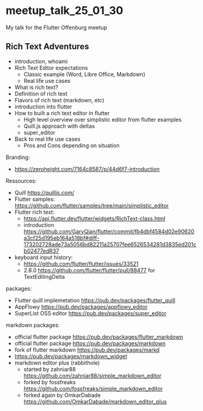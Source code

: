 # meetup_talk_25_01_30

My talk for the Flutter Offenburg meetup

## Rich Text Adventures

- introduction, whoami
- Rich Text Editor expectations
    - Classic example (Word, Libre Office, Markdown)
    - Real life use cases
- What is rich text?
- Definition of rich text
- Flavors of rich text (markdown, etc)
- introduction into flutter
- How to built a rich text editor in flutter
    - High level overview over simplistic editor from flutter examples
    - Quill.js approach with deltas
    - super_editor 
- Back to real life use cases
    - Pros and Cons depending on situation

Branding:
- https://zeroheight.com/7164c8587/p/44d6f7-introduction

Ressources:
- Quill https://quilljs.com/
- Flutter samples: https://github.com/flutter/samples/tree/main/simplistic_editor
- Flutter rich text:
    - https://api.flutter.dev/flutter/widgets/RichText-class.html
    - introduction https://github.com/GaryQian/flutter/commit/fb4dbf4584d02e90620a3cf25d195eb164a518bf#diff-173202728ade73a5056bd82211a25707fee6526534281d3835ed201cb02477edR37
- keyboard input history:
    - https://github.com/flutter/flutter/issues/33521
    - 2.8.0 https://github.com/flutter/flutter/pull/88477 for TextEditingDelta

packages:
- Flutter quill implemetation https://pub.dev/packages/flutter_quill
- AppFlowy https://pub.dev/packages/appflowy_editor
- SuperList OSS editor https://pub.dev/packages/super_editor

markdown packages:
- official flutter package https://pub.dev/packages/flutter_markdown
- official flutter package https://pub.dev/packages/markdown
- fork of flutter markdown https://pub.dev/packages/markd
- https://pub.dev/packages/markdown_widget
- markdown editor plus (rabbithole)
    - started by zahniar88 https://github.com/zahniar88/simple_markdown_editor
    - forked by fossfreaks https://github.com/fossfreaks/simple_markdown_editor
    - forked again by OmkarDabade https://github.com/OmkarDabade/markdown_editor_plus